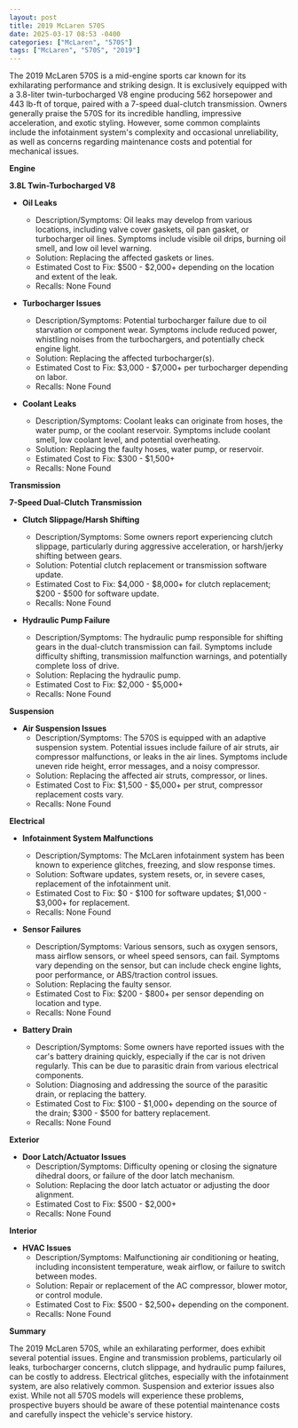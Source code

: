 ```yaml
---
layout: post
title: 2019 McLaren 570S
date: 2025-03-17 08:53 -0400
categories: ["McLaren", "570S"]
tags: ["McLaren", "570S", "2019"]
---
```

The 2019 McLaren 570S is a mid-engine sports car known for its exhilarating performance and striking design. It is exclusively equipped with a 3.8-liter twin-turbocharged V8 engine producing 562 horsepower and 443 lb-ft of torque, paired with a 7-speed dual-clutch transmission. Owners generally praise the 570S for its incredible handling, impressive acceleration, and exotic styling. However, some common complaints include the infotainment system's complexity and occasional unreliability, as well as concerns regarding maintenance costs and potential for mechanical issues.

**Engine**

**3.8L Twin-Turbocharged V8**

*   **Oil Leaks**
    *   Description/Symptoms: Oil leaks may develop from various locations, including valve cover gaskets, oil pan gasket, or turbocharger oil lines. Symptoms include visible oil drips, burning oil smell, and low oil level warning.
    *   Solution: Replacing the affected gaskets or lines.
    *   Estimated Cost to Fix: $500 - $2,000+ depending on the location and extent of the leak.
    *   Recalls: None Found

*   **Turbocharger Issues**
    *   Description/Symptoms: Potential turbocharger failure due to oil starvation or component wear. Symptoms include reduced power, whistling noises from the turbochargers, and potentially check engine light.
    *   Solution: Replacing the affected turbocharger(s).
    *   Estimated Cost to Fix: $3,000 - $7,000+ per turbocharger depending on labor.
    *   Recalls: None Found

*   **Coolant Leaks**
    *   Description/Symptoms: Coolant leaks can originate from hoses, the water pump, or the coolant reservoir. Symptoms include coolant smell, low coolant level, and potential overheating.
    *   Solution: Replacing the faulty hoses, water pump, or reservoir.
    *   Estimated Cost to Fix: $300 - $1,500+
    *   Recalls: None Found

**Transmission**

**7-Speed Dual-Clutch Transmission**

*   **Clutch Slippage/Harsh Shifting**
    *   Description/Symptoms: Some owners report experiencing clutch slippage, particularly during aggressive acceleration, or harsh/jerky shifting between gears.
    *   Solution: Potential clutch replacement or transmission software update.
    *   Estimated Cost to Fix: $4,000 - $8,000+ for clutch replacement; $200 - $500 for software update.
    *   Recalls: None Found

*   **Hydraulic Pump Failure**
    *   Description/Symptoms: The hydraulic pump responsible for shifting gears in the dual-clutch transmission can fail. Symptoms include difficulty shifting, transmission malfunction warnings, and potentially complete loss of drive.
    *   Solution: Replacing the hydraulic pump.
    *   Estimated Cost to Fix: $2,000 - $5,000+
    *   Recalls: None Found

**Suspension**

*   **Air Suspension Issues**
    *   Description/Symptoms: The 570S is equipped with an adaptive suspension system. Potential issues include failure of air struts, air compressor malfunctions, or leaks in the air lines. Symptoms include uneven ride height, error messages, and a noisy compressor.
    *   Solution: Replacing the affected air struts, compressor, or lines.
    *   Estimated Cost to Fix: $1,500 - $5,000+ per strut, compressor replacement costs vary.
    *   Recalls: None Found

**Electrical**

*   **Infotainment System Malfunctions**
    *   Description/Symptoms: The McLaren infotainment system has been known to experience glitches, freezing, and slow response times.
    *   Solution: Software updates, system resets, or, in severe cases, replacement of the infotainment unit.
    *   Estimated Cost to Fix: $0 - $100 for software updates; $1,000 - $3,000+ for replacement.
    *   Recalls: None Found

*   **Sensor Failures**
    *   Description/Symptoms: Various sensors, such as oxygen sensors, mass airflow sensors, or wheel speed sensors, can fail. Symptoms vary depending on the sensor, but can include check engine lights, poor performance, or ABS/traction control issues.
    *   Solution: Replacing the faulty sensor.
    *   Estimated Cost to Fix: $200 - $800+ per sensor depending on location and type.
    *   Recalls: None Found

*   **Battery Drain**
    *   Description/Symptoms: Some owners have reported issues with the car's battery draining quickly, especially if the car is not driven regularly. This can be due to parasitic drain from various electrical components.
    *   Solution: Diagnosing and addressing the source of the parasitic drain, or replacing the battery.
    *   Estimated Cost to Fix: $100 - $1,000+ depending on the source of the drain; $300 - $500 for battery replacement.
    *   Recalls: None Found

**Exterior**

*   **Door Latch/Actuator Issues**
    *   Description/Symptoms: Difficulty opening or closing the signature dihedral doors, or failure of the door latch mechanism.
    *   Solution: Replacing the door latch actuator or adjusting the door alignment.
    *   Estimated Cost to Fix: $500 - $2,000+
    *   Recalls: None Found

**Interior**

*   **HVAC Issues**
    *   Description/Symptoms: Malfunctioning air conditioning or heating, including inconsistent temperature, weak airflow, or failure to switch between modes.
    *   Solution: Repair or replacement of the AC compressor, blower motor, or control module.
    *   Estimated Cost to Fix: $500 - $2,500+ depending on the component.
    *   Recalls: None Found

**Summary**

The 2019 McLaren 570S, while an exhilarating performer, does exhibit several potential issues. Engine and transmission problems, particularly oil leaks, turbocharger concerns, clutch slippage, and hydraulic pump failures, can be costly to address. Electrical glitches, especially with the infotainment system, are also relatively common. Suspension and exterior issues also exist. While not all 570S models will experience these problems, prospective buyers should be aware of these potential maintenance costs and carefully inspect the vehicle's service history.

